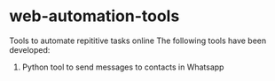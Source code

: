 # web-automation-tools
Tools to automate repititive tasks online
The following tools have been developed:
1. Python tool to send messages to contacts in Whatsapp
